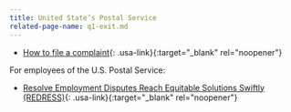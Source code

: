 ```yaml
---
title: United State’s Postal Service
related-page-name: q1-exit.md
---
```


- [How to file a complaint](https://www.usa.gov/complaint-against-government#item-211562){: .usa-link}{:target="_blank" rel="noopener"}

For employees of the U.S. Postal Service:

- [Resolve Employment Disputes Reach Equitable Solutions Swiftly (REDRESS)](https://about.usps.com/who/legal/redress/welcome.htm){: .usa-link}{:target="_blank" rel="noopener"}